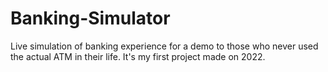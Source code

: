 # Banking-Simulator
Live simulation of banking experience for a demo to those who never used the actual ATM in their life. It's my first project made on 2022.
